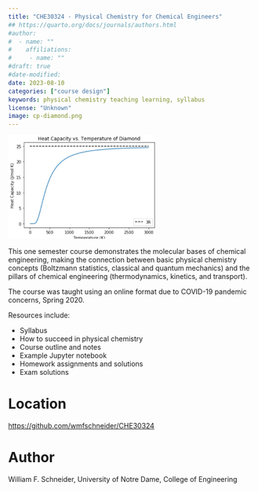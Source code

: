 ```yaml
---
title: "CHE30324 - Physical Chemistry for Chemical Engineers"
## https://quarto.org/docs/journals/authors.html
#author:
#  - name: ""
#    affiliations:
#     - name: ""
#draft: true
#date-modified:
date: 2023-08-10
categories: ["course design"]
keywords: physical chemistry teaching learning, syllabus
license: "Unknown"
image: cp-diamond.png
---
```

<img src="cp-diamond.png" width="60%">

This one semester course demonstrates the molecular bases of chemical engineering, making the connection between basic physical chemistry concepts (Boltzmann statistics, classical and quantum mechanics) and the pillars of chemical engineering (thermodynamics, kinetics, and transport).

The course was taught using an online format due to COVID-19 pandemic concerns, Spring 2020.

Resources include:

-   Syllabus
-   How to succeed in physical chemistry
-   Course outline and notes
-   Example Jupyter notebook
-   Homework assignments and solutions
-   Exam solutions


# Location

<https://github.com/wmfschneider/CHE30324>


# Author

William F. Schneider, University of Notre Dame, College of Engineering

<span hidden>KEYWORDS:
</span>

